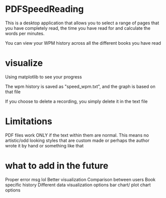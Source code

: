# PDFSpeedReading
This is a desktop application that allows you to select a range of pages that you have completely read, the time you have read for and calculate the words per minutes.

You can view your WPM history across all the different books you have read

# visualize
Using matplotlib to see your progress

The wpm history is saved as "speed_wpm.txt", and the graph is based on that file

If you choose to delete a recording, you simply delete it in the text file

# Limitations
PDF files work ONLY if the text within them are normal. This means no artistic/odd looking styles that are custom made or perhaps the author wrote it by hand or something like that

# what to add in the future
Proper error msg lol
Better visualization
Comparison between users
Book specific history
Different data visualization options
bar chart/ plot chart options
